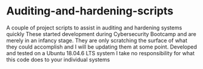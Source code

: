 # Auditing-and-hardening-scripts
A couple of project scripts to assist in auditing and hardening systems quickly
These started development during Cybersecurity Bootcamp and are merely in an infancy stage. They are only scratching the surface of what they could accomplish and I will be updating them at some point. 
Developed and tested on a Ubuntu 18.04.6 LTS system
I take no responsibility for what this code does to your individual systems
